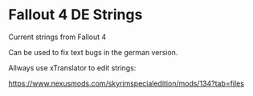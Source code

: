 # Fallout 4 DE Strings
Current strings from Fallout 4

Can be used to fix text bugs in the german version.


Allways use xTranslator to edit strings:

https://www.nexusmods.com/skyrimspecialedition/mods/134?tab=files
